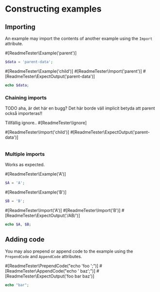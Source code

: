 # Constructing examples

## Importing

An example may import the contents of another example using the `Import`
attribute.

#[ReadmeTester\Example('parent')]
```php
$data = 'parent-data';
```

#[ReadmeTester\Example('child')]
#[ReadmeTester\Import('parent')]
#[ReadmeTester\ExpectOutput('parent-data')]
```php
echo $data;
```

### Chaining imports

TODO
aha,
är det här en bugg?
Det här borde väll implicit betyda att parent också importeras!!

Tillfällig ignore..
#[ReadmeTester\Ignore]

#[ReadmeTester\Import('child')]
#[ReadmeTester\ExpectOutput('parent-data')]
```php
```

### Multiple imports

Works as expected.

#[ReadmeTester\Example('A')]
```php
$A = 'A';
```
#[ReadmeTester\Example('B')]
```php
$B = 'B';
```
#[ReadmeTester\Import('A')]
#[ReadmeTester\Import('B')]
#[ReadmeTester\ExpectOutput('/AB/')]
```php
echo $A, $B;
```

## Adding code

You may also prepend or append code to the example using the `PrependCode` and
`AppendCode` attributes.

#[ReadmeTester\PrependCode("echo 'foo ';")]
#[ReadmeTester\AppendCode("echo ' baz';")]
#[ReadmeTester\ExpectOutput('foo bar baz')]
```php
echo "bar";
```
